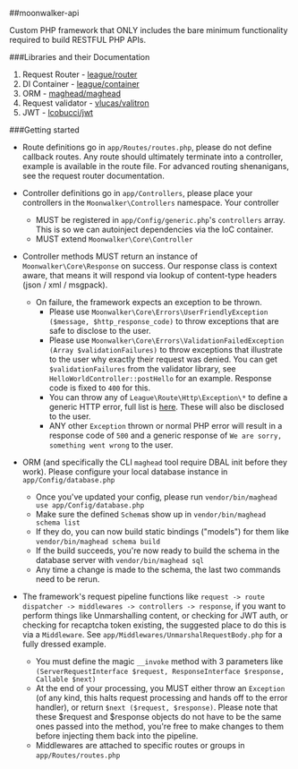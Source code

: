 ##moonwalker-api

Custom PHP framework that ONLY includes the bare minimum functionality required to build RESTFUL PHP APIs.

###Libraries and their Documentation
1. Request Router - [league/router](http://route.thephpleague.com)
2. DI Container - [league/container](http://container.thephpleague.com)
3. ORM - [maghead/maghead](https://github.com/maghead/maghead)
4. Request validator - [vlucas/valitron](https://github.com/vlucas/valitron)
5. JWT - [lcobucci/jwt](https://github.com/lcobucci/jwt)

###Getting started

* Route definitions go in `app/Routes/routes.php`, please do not define callback routes. Any route should ultimately terminate into a controller, example is available in the route file. For advanced routing shenanigans, see the request router documentation.

* Controller definitions go in `app/Controllers`, please place your controllers in the `Moonwalker\Controllers` namespace. Your controller
   - MUST be registered in `app/Config/generic.php`'s `controllers` array. This is so we can autoinject dependencies via the IoC container.
   - MUST extend `Moonwalker\Core\Controller`

* Controller methods MUST return an instance of `Moonwalker\Core\Response` on success. Our response class is context aware, that means it will respond via lookup of content-type headers (json / xml / msgpack).
    - On failure, the framework expects an exception to be thrown.
        - Please use `Moonwalker\Core\Errors\UserFriendlyException ($message, $http_response_code)` to throw exceptions that are safe to disclose to the user.
        - Please use `Moonwalker\Core\Errors\ValidationFailedException (Array $validationFailures)` to throw exceptions that illustrate to the user why exactly their request was denied. You can get `$validationFailures` from the validator library, see `HelloWorldController::postHello` for an example. Response code is fixed to `400` for this.
        - You can throw any of `League\Route\Http\Exception\*` to define a generic HTTP error, full list is [here](https://github.com/thephpleague/route/tree/master/src/Http/Exception). These will also be disclosed to the user.
        - ANY other `Exception` thrown or normal PHP error will result in a response code of `500` and a generic response of `We are sorry, something went wrong` to the user.

* ORM \(and specifically the CLI `maghead` tool require DBAL init before they work\). Please configure your local database instance in `app/Config/database.php` 
    - Once you've updated your config, please run `vendor/bin/maghead use app/Config/database.php`
    - Make sure the defined `Schema`s show up in `vendor/bin/maghead schema list`
    - If they do, you can now build static bindings ("models") for them like `vendor/bin/maghead schema build`
    - If the build succeeds, you're now ready to build the schema in the database server with `vendor/bin/maghead sql`
    - Any time a change is made to the schema, the last two commands need to be rerun.
    
* The framework's request pipeline functions like `request -> route dispatcher -> middlewares -> controllers -> response`, if you want to perform things like Unmarshalling content, or checking for JWT auth, or checking for recaptcha token existing, the suggested place to do this is via a `Middleware`. See `app/Middlewares/UnmarshalRequestBody.php` for a fully dressed example.
    - You must define the magic `__invoke` method with 3 parameters like `(ServerRequestInterface $request, ResponseInterface $response, Callable $next)`
    - At the end of your processing, you MUST either throw an `Exception` (of any kind, this halts request processing and hands off to the error handler), or return `$next ($request, $response)`. Please note that these $request and $response objects do not have to be the same ones passed into the method, you're free to make changes to them before injecting them back into the pipeline.
    - Middlewares are attached to specific routes or groups in `app/Routes/routes.php`